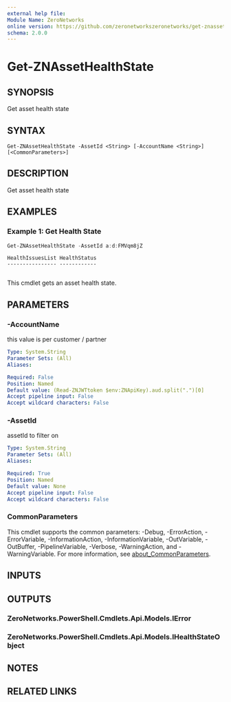 ```yaml
---
external help file:
Module Name: ZeroNetworks
online version: https://github.com/zeronetworkszeronetworks/get-znassethealthstate
schema: 2.0.0
---
```


# Get-ZNAssetHealthState

## SYNOPSIS
Get asset health state

## SYNTAX

```
Get-ZNAssetHealthState -AssetId <String> [-AccountName <String>] [<CommonParameters>]
```

## DESCRIPTION
Get asset health state

## EXAMPLES

### Example 1: Get Health State
```powershell
Get-ZNAssetHealthState -AssetId a:d:FMVqm8jZ
```

```output
HealthIssuesList HealthStatus
---------------- ------------
                 
```

This cmdlet gets an asset health state.

## PARAMETERS

### -AccountName
this value is per customer / partner

```yaml
Type: System.String
Parameter Sets: (All)
Aliases:

Required: False
Position: Named
Default value: (Read-ZNJWTtoken $env:ZNApiKey).aud.split(".")[0]
Accept pipeline input: False
Accept wildcard characters: False
```

### -AssetId
assetId to filter on

```yaml
Type: System.String
Parameter Sets: (All)
Aliases:

Required: True
Position: Named
Default value: None
Accept pipeline input: False
Accept wildcard characters: False
```

### CommonParameters
This cmdlet supports the common parameters: -Debug, -ErrorAction, -ErrorVariable, -InformationAction, -InformationVariable, -OutVariable, -OutBuffer, -PipelineVariable, -Verbose, -WarningAction, and -WarningVariable. For more information, see [about_CommonParameters](http://go.microsoft.com/fwlink/?LinkID=113216).

## INPUTS

## OUTPUTS

### ZeroNetworks.PowerShell.Cmdlets.Api.Models.IError

### ZeroNetworks.PowerShell.Cmdlets.Api.Models.IHealthStateObject

## NOTES

## RELATED LINKS

